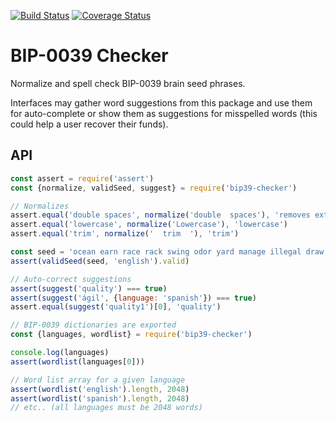 [![Build Status](https://travis-ci.org/jcalfee/bip39-checker.svg?branch=master)](https://travis-ci.org/jcalfee/bip39-checker)
[![Coverage Status](https://coveralls.io/repos/github/jcalfee/bip39-checker/badge.svg?branch=master)](https://coveralls.io/github/jcalfee/bip39-checker?branch=master)

# BIP-0039 Checker

Normalize and spell check BIP-0039 brain seed phrases.

Interfaces may gather word suggestions from this package and use them for auto-complete or show them as suggestions for misspelled words (this could help a user recover their funds).

## API

```javascript
const assert = require('assert')
const {normalize, validSeed, suggest} = require('bip39-checker')

// Normalizes
assert.equal('double spaces', normalize('double  spaces'), 'removes extra spaces')
assert.equal('lowercase', normalize('Lowercase'), 'lowercase')
assert.equal('trim', normalize('  trim  '), 'trim')

const seed = 'ocean earn race rack swing odor yard manage illegal draw window desk'
assert(validSeed(seed, 'english').valid)

// Auto-correct suggestions
assert(suggest('quality') === true)
assert(suggest('ágil', {language: 'spanish'}) === true)
assert.equal(suggest('quality1')[0], 'quality')

// BIP-0039 dictionaries are exported
const {languages, wordlist} = require('bip39-checker')

console.log(languages)
assert(wordlist(languages[0]))

// Word list array for a given language
assert(wordlist('english').length, 2048)
assert(wordlist('spanish').length, 2048)
// etc.. (all languages must be 2048 words)
```
